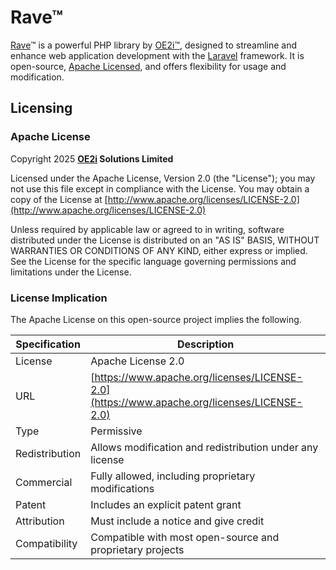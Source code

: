 # Rave™

[Rave](https://oe2i.org/rave)™ is a powerful PHP library by [OE2i™](https://oe2i.com/), designed to streamline and enhance web application development with the [Laravel](https://laravel.com) framework. It is open-source, [Apache Licensed](?tab=Apache-2.0-1-ov-file), and offers flexibility for usage and modification.

## Licensing

### Apache License

Copyright 2025 **[OE2i](https://oe2i.com/) Solutions Limited**

Licensed under the Apache License, Version 2.0 (the "License");
you may not use this file except in compliance with the License.
You may obtain a copy of the License at [http://www.apache.org/licenses/LICENSE-2.0](http://www.apache.org/licenses/LICENSE-2.0)

Unless required by applicable law or agreed to in writing, software
distributed under the License is distributed on an "AS IS" BASIS,
WITHOUT WARRANTIES OR CONDITIONS OF ANY KIND, either express or implied.
See the License for the specific language governing permissions and
limitations under the License.

### License Implication

The Apache License on this open-source project implies the following.

| **Specification** | **Description**                                                                            |
| ------------------- | -------------------------------------------------------------------------------------------- |
| License           | Apache License 2.0                                                                         |
| URL               | [https://www.apache.org/licenses/LICENSE-2.0](https://www.apache.org/licenses/LICENSE-2.0) |
| Type              | Permissive                                                                                 |
| Redistribution    | Allows modification and redistribution under any license                                   |
| Commercial        | Fully allowed, including proprietary modifications                                         |
| Patent            | Includes an explicit patent grant                                                          |
| Attribution       | Must include a notice and give credit                                                      |
| Compatibility     | Compatible with most open-source and proprietary projects                                  |
